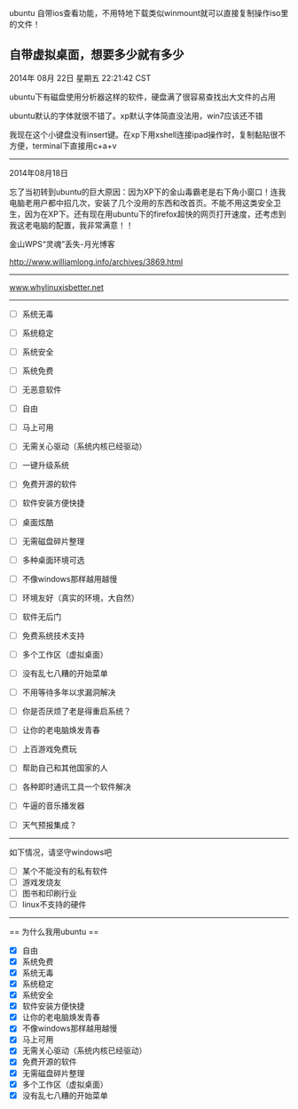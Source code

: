 ubuntu 自带ios查看功能，不用特地下载类似winmount就可以直接复制操作iso里的文件！

自带虚拟桌面，想要多少就有多少
------

2014年 08月 22日 星期五 22:21:42 CST

ubuntu下有磁盘使用分析器这样的软件，硬盘满了很容易查找出大文件的占用

ubuntu默认的字体就很不错了。xp默认字体简直没法用，win7应该还不错

我现在这个小键盘没有insert键。在xp下用xshell连接ipad操作时，复制黏贴很不方便，terminal下直接用c+a+v


------
2014年08月18日

忘了当初转到ubuntu的巨大原因：因为XP下的金山毒霸老是右下角小窗口！连我电脑老用户都中招几次，安装了几个没用的东西和改首页。不能不用这类安全卫生，因为在XP下。还有现在用ubuntu下的firefox超快的网页打开速度，还考虑到我这老电脑的配置，我非常满意！！

金山WPS“灵魂”丢失-月光博客

http://www.williamlong.info/archives/3869.html


------
www.whylinuxisbetter.net

-------------
       
- [ ] 系统无毒
- [ ] 系统稳定
- [ ] 系统安全
- [ ] 系统免费
- [ ] 无恶意软件
- [ ] 自由
- [ ] 马上可用
- [ ] 无需关心驱动（系统内核已经驱动）
- [ ] 一键升级系统
- [ ] 免费开源的软件
- [ ] 软件安装方便快捷
- [ ] 桌面炫酷
- [ ] 无需磁盘碎片整理
- [ ] 多种桌面环境可选
- [ ] 不像windows那样越用越慢
- [ ] 环境友好（真实的环境，大自然）
- [ ] 软件无后门
- [ ] 免费系统技术支持
- [ ] 多个工作区（虚拟桌面）
- [ ] 没有乱七八糟的开始菜单
- [ ] 不用等待多年以求漏洞解决
- [ ] 你是否厌烦了老是得重启系统？
- [ ] 让你的老电脑焕发青春
- [ ] 上百游戏免费玩
- [ ] 帮助自己和其他国家的人
- [ ] 各种即时通讯工具一个软件解决
- [ ] 牛逼的音乐播发器
- [ ] 天气预报集成？


----------
如下情况，请坚守windows吧

- [ ] 某个不能没有的私有软件
- [ ] 游戏发烧友
- [ ] 图书和印刷行业
- [ ] linux不支持的硬件

-------------

 == 为什么我用ubuntu ==


- [X] 自由
- [X] 系统免费
- [X] 系统无毒
- [X] 系统稳定
- [X] 系统安全
- [X] 软件安装方便快捷
- [X] 让你的老电脑焕发青春
- [X] 不像windows那样越用越慢
- [X] 马上可用
- [X] 无需关心驱动（系统内核已经驱动）
- [X] 免费开源的软件
- [X] 无需磁盘碎片整理
- [X] 多个工作区（虚拟桌面）
- [X] 没有乱七八糟的开始菜单
